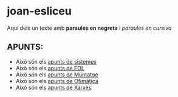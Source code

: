# joan-esliceu
Aquí deix un texte amb **paraules en negreta** i *paraules en cursiva* 
## APUNTS:
- Això són els [apunts de sistemes](sistemes)
- Això són els [apunts de FOL](FOL)
- Això són els [apunts de Muntatge](Muntatge)
- Això són els [apunts de Ofimàtica](ofimatica)
- Això són els [apunts de Xarxes](Xarxes)
